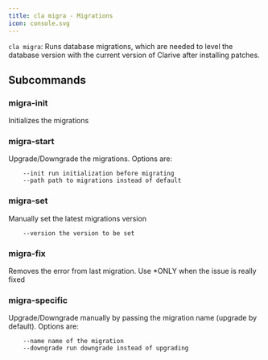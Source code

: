 ```yaml
---
title: cla migra - Migrations
icon: console.svg
---
```


`cla migra`: Runs database migrations, which are needed to level the database version with the current version of Clarive after installing patches. 


## Subcommands


### migra-init

Initializes the migrations


### migra-start

Upgrade/Downgrade the migrations. Options are:
            
        --init run initialization before migrating
        --path path to migrations instead of default


### migra-set

Manually set the latest migrations version
            
        --version the version to be set



### migra-fix

Removes the error from last migration. Use *ONLY
when the issue is really
fixed


### migra-specific

Upgrade/Downgrade manually by passing the migration name (upgrade by
default). Options are:
            
        --name name of the migration
        --downgrade run downgrade instead of upgrading



     
